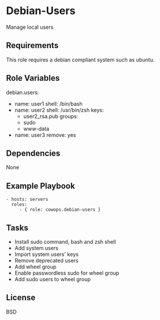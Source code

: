 Debian-Users
============

Manage local users

Requirements
------------

This role requires a debian compliant system such as ubuntu.

Role Variables
--------------

debian.users:
  - name: user1
    shell: /bin/bash
  - name: user2
    shell: /usr/bin/zsh
    keys:
      - user2_rsa.pub
    groups:
      - sudo
      - www-data
  - name: user3
    remove: yes

Dependencies
------------

None

Example Playbook
----------------

    - hosts: servers
      roles:
         - { role: cowops.debian-users }

Tasks
-----

  - Install sudo command, bash and zsh shell
  - Add system users
  - Import system users' keys
  - Remove deprecated users
  - Add wheel group
  - Enable passwordless sudo for wheel group
  - Add sudo users to wheel group

License
-------

BSD
